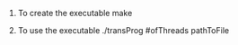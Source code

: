 1) To create the executable
    make

2) To use the executable
    ./transProg #ofThreads pathToFile
